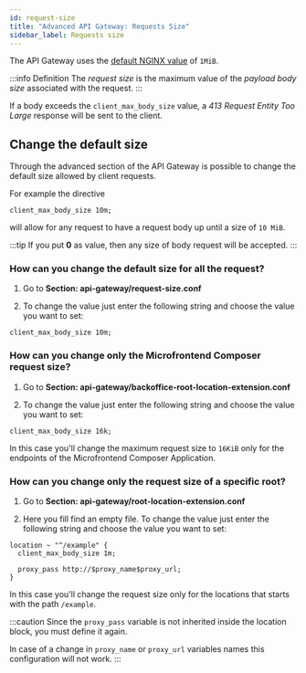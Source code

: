 ```yaml
---
id: request-size
title: "Advanced API Gateway: Requests Size"
sidebar_label: Requests size
---
```


The API Gateway uses the [default NGINX value](https://nginx.org/en/docs/http/ngx_http_core_module.html#client_max_body_size) of `1MiB`.

:::info Definition 
The _request size_ is the maximum value of the _payload body size_ associated with the request.
:::

If a body exceeds the `client_max_body_size` value, a _413 Request Entity Too Large_ response will be sent to the client.   

## Change the default size

Through the advanced section of the API Gateway is possible to change the default size allowed by client requests.

For example the directive

```
client_max_body_size 10m;
```

will allow for any request to have a request body up until a size of `10 MiB`.

:::tip
If you put **0** as value, then any size of body request will be accepted.
:::

### How can you change the default size for all the request?

1. Go to **Section: api-gateway/request-size.conf**

2. To change the value just enter the following string and choose the value you want to set:

  ```
  client_max_body_size 10m;
  ```

### How can you change only the Microfrontend Composer request size?

1. Go to **Section: api-gateway/backoffice-root-location-extension.conf**

2. To change the value just enter the following string and choose the value you want to set:

  ```
  client_max_body_size 16k;
  ```

  In this case you'll change the maximum request size to `16KiB` only for the endpoints of the Microfrontend Composer Application.


### How can you change only the request size of a specific root?

1. Go to **Section: api-gateway/root-location-extension.conf**

2. Here you fill find an empty file. To change the value just enter the following string and choose the value you want to set:

  ```
  location ~ "^/example" {
    client_max_body_size 1m;

    proxy_pass http://$proxy_name$proxy_url;
  }
  ```
  
  In this case you'll change the request size only for the locations that starts with the   path `/example`.

:::caution 
Since the `proxy_pass` variable is not inherited inside the location block, you must define it again. 

In case of a change in `proxy_name` or `proxy_url` variables names this configuration will not work.
:::
